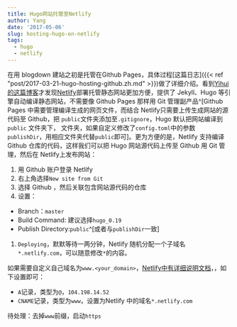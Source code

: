 ```yaml
---
title: Hugo网站托管至Netlify
author: Yang
date: '2017-05-06'
slug: hosting-hugo-on-netlify
tags: 
  - hugo
  - netlify
---
```


在用 blogdown 建站之初是托管在Github Pages，具体过程[这篇日志]({{< ref "post/2017-03-21-hugo-hosting-github.zh.md" >}})做了详细介绍。<!--more-->看到[Yihui的这篇博客](https://yihui.name/cn/2017/04/url-to-content/)才发现[Netlify](https://www.netlify.com/)部署托管静态网站更加方便，提供了 Jekyll、Hugo 等引擎自动编译静态网站，不需要像 Github Pages 那样用 Git 管理副产品^[Github Pages 中需要管理编译生成的网页文件，而结合 Netlify只需要上传生成网站的源代码至 Github，把 `public`文件夹添加至`.gitignore`，Hugo 默认把网站编译到 `public` 文件夹下， 文件夹，如果自定义修改了`config.toml`中的参数`publishDir`，用相应文件夹代替`public`即可]。更为方便的是，Netlify 支持编译 Github 仓库的代码，这样我们可以把 Hugo 网站源代码上传至 Github 用 Git 管理，然后在 Netlify上发布网站：

1. 用 Github 账户登录 Netlify
1. 右上角选择`New site from Git`
1. 选择 Github ，然后关联包含网站源代码的仓库
1. 设置：
  - Branch：`master`
  - Build Command: 建议选择`hugo_0.19`
  - Publish Directory:`public`^[或者与`publishDir`一致]
  
1. `Deploying`，默默等待一两分钟，Netlify 随机分配一个子域名`*.netlify.com`，可以随意修改`*`的内容。

如果需要自定义自己域名为`www.<your_domain>`，[Netlify中有详细说明文档](https://www.netlify.com/docs/custom-domains/#dns-configuration)，，如下设置即可：

- `A`记录，类型为`@`，`104.198.14.52`
- `CNAME`记录，类型为`www`，设置为Netlify 中的域名`*.netlify.com`

待处理：去掉`www`前缀，启动`https`
  